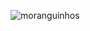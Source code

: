 ![moranguinhos](https://cdn.jsdelivr.net/gh/aloneinthecityy/aloneinthecityy@main/assets/images/moranguinhos.gif)
